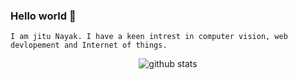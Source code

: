 ### Hello world  👋

```
I am jitu Nayak. I have a keen intrest in computer vision, web devlopement and Internet of things. 

```


<p  align="center">
  <img src="https://github-readme-stats.vercel.app/api/?username=jitunayak&show_icons=true&title_color=fffffff&icon_color=000000&text_color=000000" alt="github stats"/></br>
</p>

<!--
**jitunayak/jitunayak** is a ✨ _special_ ✨ repository because its `README.md` (this file) appears on your GitHub profile.

Here are some ideas to get you started:

- 🔭 I’m currently working on ...
- 🌱 I’m currently learning React
- 👯 I’m looking to collaborate on ...
- 🤔 I’m looking for help with ...
- 💬 Ask me about ...
- 📫 How to reach me: ...
- 😄 Pronouns: ...
- ⚡ Fun fact: ...
-->
